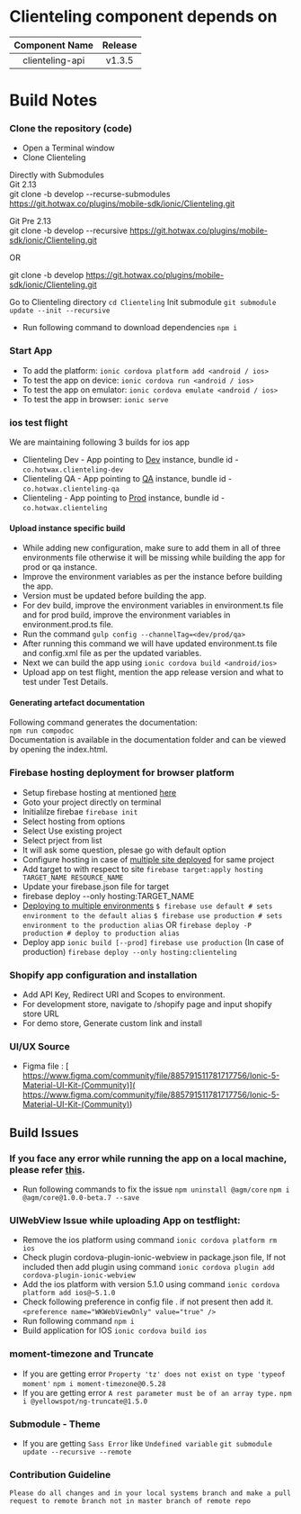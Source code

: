 # Clienteling component depends on

| Component Name    | Release            |
|:-----------------:|:------------------:|
| clienteling-api   |    v1.3.5         |

# Build Notes

### Clone the repository (code)

- Open a Terminal window
- Clone Clienteling

Directly with Submodules  
Git 2.13  
git clone  -b develop --recurse-submodules https://git.hotwax.co/plugins/mobile-sdk/ionic/Clienteling.git  

Git Pre 2.13  
git clone  -b develop --recursive https://git.hotwax.co/plugins/mobile-sdk/ionic/Clienteling.git  

OR

git clone -b develop
https://git.hotwax.co/plugins/mobile-sdk/ionic/Clienteling.git

Go to Clienteling directory
    `cd Clienteling`
Init submodule
    `git submodule update --init --recursive`  


- Run following command to download dependencies 
    `npm i`

### Start App

- To add the platform: `ionic cordova platform add <android / ios>`
- To test the app on device: `ionic cordova run <android / ios>`
- To test the app on emulator: `ionic cordova emulate <android / ios>`
- To test the app in browser: `ionic serve`

### ios test flight
We are maintaining following 3 builds for ios app

- Clienteling Dev - App pointing to [Dev](https://dev-dc.hotwax.io) instance, bundle id - `co.hotwax.clienteling-dev`
- Clienteling QA - App pointing to [QA](https://qa-dc.hotwax.io) instance, bundle id - `co.hotwax.clienteling-qa`
- Clienteling - App pointing to [Prod](https://demo-dc.hotwax.io) instance, bundle id - `co.hotwax.clienteling`

#### Upload instance specific build

- While adding new configuration, make sure to add them in all of three environments file otherwise it will be missing while building the app for prod or qa instance.
- Improve the environment variables as per the instance before building the app.
- Version must be updated before building the app.
- For dev build, improve the environment variables in environment.ts file and for prod build, improve the environment variables in environment.prod.ts file.
- Run the command `gulp config --channelTag=<dev/prod/qa>`
- After running this command we will have updated environment.ts file and config.xml file as per the updated variables.
- Next we can build the app using `ionic cordova build <android/ios>`
- Upload app on test flight, mention the app release version and what to test under Test Details.

#### Generating artefact documentation

Following command generates the documentation:  
`npm run compodoc`  
Documentation is available in the documentation folder and can be viewed by opening the index.html.  

### Firebase hosting deployment for browser platform
- Setup firebase hosting at mentioned [here](https://firebase.google.com/docs/hosting)
- Goto your project directly on terminal
- Initialilze firebae
    `firebase init`
- Select hosting from options
- Select Use existing project 
- Select prject from list
- It will ask some question, plesae go with default option
- Configure hosting in case of [multiple site deployed](https://firebase.google.com/docs/hosting/multisites#define_hosting_config) for same project
- Add target to with respect to site 
    `firebase target:apply hosting TARGET_NAME RESOURCE_NAME`
- Update your firebase.json file for target
- firebase deploy --only hosting:TARGET_NAME
- [Deploying to multiple environments](https://firebase.googleblog.com/2016/07/deploy-to-multiple-environments-with.html)
    `$ firebase use default # sets environment to the default alias`
    `$ firebase use production # sets environment to the production alias`
    OR
    `firebase deploy -P production # deploy to production alias`
- Deploy app
    `ionic build [--prod]`
    `firebase use production` (In case of production)
    `firebase deploy --only hosting:clienteling `

### Shopify app configuration and installation
- Add API Key, Redirect URI and Scopes to environment.
- For development store, navigate to /shopify page and input shopify store URL
- For demo store, Generate custom link and install 


### UI/UX Source
- Figma file : [
https://www.figma.com/community/file/885791511781717756/Ionic-5-Material-UI-Kit-(Community)](
https://www.figma.com/community/file/885791511781717756/Ionic-5-Material-UI-Kit-(Community))


## Build Issues
### If you face any error while running the app on a local machine, please refer [this](https://stackoverflow.com/questions/58973192/uncaught-typeerror-object-is-not-a-function-when-using-angular-google-maps).
- Run following commands to fix the issue
    `npm uninstall @agm/core`
    `npm i @agm/core@1.0.0-beta.7 --save`

### UIWebView Issue while uploading App on testflight:
- Remove the ios platform using command 
    `ionic cordova platform rm ios`
- Check plugin cordova-plugin-ionic-webview in package.json file, If not included then add plugin using command
    `ionic cordova plugin add cordova-plugin-ionic-webview`
- Add the ios platform with version 5.1.0 using command
    `ionic cordova platform add ios@~5.1.0`
- Check following preference in config file . if not present then add it.
    `<preference name="WKWebViewOnly" value="true" />`
- Run following command
    `npm i`
- Build application for IOS 
    `ionic cordova build ios`

### moment-timezone and Truncate
- If you are getting error `Property 'tz' does not exist on type 'typeof moment'`
    `npm i moment-timezone@0.5.28`
- If you are getting error `A rest parameter must be of an array type.`
    `npm i @yellowspot/ng-truncate@1.5.0`

### Submodule - Theme 
- If you are getting `Sass Error` like `Undefined variable` 
   `git submodule update --recursive --remote`

### Contribution Guideline

`Please do all changes and in your local systems branch and make a pull request to remote branch not in master branch of remote repo`


